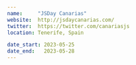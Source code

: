```yaml
---
name:     "JSDay Canarias"
website:  http://jsdaycanarias.com/
twitter:  https://twitter.com/canariasjs
location: Tenerife, Spain

date_start: 2023-05-25
date_end:   2023-05-28
---
```

